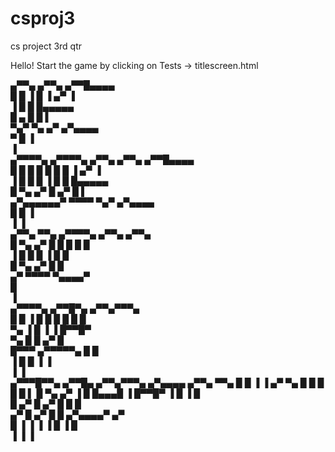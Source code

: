 # csproj3
cs project 3rd qtr

Hello! Start the game by clicking on Tests -> titlescreen.html

 ▄▀▀▄    ▄▀▀▄  ▄▀▀█▄▄▄▄                        
█   █    ▐  █ ▐  ▄▀   ▐                        
▐  █        █   █▄▄▄▄▄                         
  █   ▄    █    █    ▌                         
   ▀▄▀ ▀▄ ▄▀   ▄▀▄▄▄▄                          
         ▀     █    ▐                          
               ▐                               
 ▄▀▀▀▀▄    ▄▀▀▀▀▄   ▄▀▀▄ ▄▀▀▄  ▄▀▀█▄▄▄▄        
█    █    █      █ █   █    █ ▐  ▄▀   ▐        
▐    █    █      █ ▐  █    █    █▄▄▄▄▄         
    █     ▀▄    ▄▀    █   ▄▀    █    ▌         
  ▄▀▄▄▄▄▄▄▀ ▀▀▀▀       ▀▄▀     ▄▀▄▄▄▄          
  █                            █    ▐          
  ▐                            ▐               
 ▄▀▀▄ ▀▀▄  ▄▀▀▀▀▄   ▄▀▀▄ ▄▀▀▄                  
█   ▀▄ ▄▀ █      █ █   █    █                  
▐     █   █      █ ▐  █    █                   
      █   ▀▄    ▄▀   █    █                    
    ▄▀      ▀▀▀▀      ▀▄▄▄▄▀                   
    █                                          
    ▐                                          
 ▄▀▀▀▀▄  ▄▀▀█▀▄    ▄▀▀▄▀▀▀▄                    
█ █   ▐ █   █  █  █   █   █                    
   ▀▄   ▐   █  ▐  ▐  █▀▀█▀                     
▀▄   █      █      ▄▀    █                     
 █▀▀▀    ▄▀▀▀▀▀▄  █     █                      
 ▐      █       █ ▐     ▐                      
        ▐       ▐                              
 ▄▀▀▀█▀▀▄  ▄▀▀█▄   ▄▀▀▄▀▀▀▄  ▄▀▄▄▄▄   ▄▀▀▄ ▀▀▄ 
█    █  ▐ ▐ ▄▀ ▀▄ █   █   █ █ █    ▌ █   ▀▄ ▄▀ 
▐   █       █▄▄▄█ ▐  █▀▀█▀  ▐ █      ▐     █   
   █       ▄▀   █  ▄▀    █    █            █   
 ▄▀       █   ▄▀  █     █    ▄▀▄▄▄▄▀     ▄▀    
█         ▐   ▐   ▐     ▐   █     ▐      █     
▐                           ▐            ▐     
